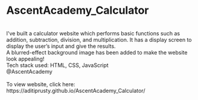 # AscentAcademy_Calculator
<br>
I've built a calculator website which performs basic functions such as addition, subtraction, division, and multiplication. It has a display screen to display the user’s input and give the results. 
<br>
A blurred-effect background image has been added to make the website look appealing!
<br>
Tech stack used: HTML, CSS, JavaScript
<br>
@AscentAcademy
<br><br>
To view website, click here: https://aditiprusty.github.io/AscentAcademy_Calculator/
